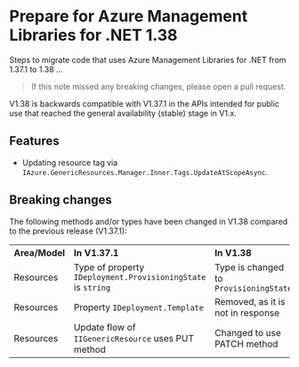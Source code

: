 # Prepare for Azure Management Libraries for .NET 1.38 #

Steps to migrate code that uses Azure Management Libraries for .NET from 1.37.1 to 1.38 ...

> If this note missed any breaking changes, please open a pull request.

V1.38 is backwards compatible with V1.37.1 in the APIs intended for public use that reached the general availability (stable) stage in V1.x.

## Features

- Updating resource tag via `IAzure.GenericResources.Manager.Inner.Tags.UpdateAtScopeAsync`.

## Breaking changes

The following methods and/or types have been changed in V1.38 compared to the previous release (V1.37.1):

<table>
  <tr>
    <th align=left>Area/Model</th>
    <th align=left>In V1.37.1</th>
    <th align=left>In V1.38</th>
    <th align=left>Remarks</th>
    <th align=left>Ref</th>
  </tr>
  <tr>
    <td align=left>Resources</td>
    <td align=left>Type of property <code>IDeployment.ProvisioningState</code> is <code>string</code></td>
    <td align=left>Type is changed to <code>ProvisioningState</code></td>
    <td align=left></td>
    <td align=left><a href="https://github.com/Azure/azure-libraries-for-net/pull/1261">PR #1261</th>
  </tr>
  <tr>
    <td align=left>Resources</td>
    <td align=left>Property <code>IDeployment.Template</code></td>
    <td align=left>Removed, as it is not in response</td>
    <td align=left></td>
    <td align=left><a href="https://github.com/Azure/azure-libraries-for-net/pull/1261">PR #1261</th>
  </tr>
  <tr>
    <td align=left>Resources</td>
    <td align=left>Update flow of <code>IIGenericResource</code> uses PUT method</td>
    <td align=left>Changed to use PATCH method</td>
    <td align=left></td>
    <td align=left><a href="https://github.com/Azure/azure-libraries-for-net/pull/1261">PR #1261</th>
  </tr>
</table>
